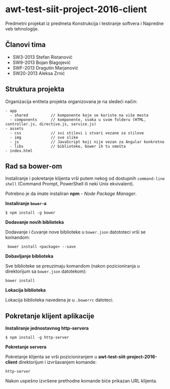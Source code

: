 # awt-test-siit-project-2016-client

Predmetni projekat iz predmeta Konstrukcija i testiranje softvera i Napredne veb tehnologije.

## Članovi tima

- SW3-2013  Stefan Ristanović
- SW9-2013  Bojan Blagojević
- SWF-2013  Dragutin Marjanović
- SW20-2013 Aleksa Zrnić

## Struktura projekta

Organizacija entiteta projekta organizovana je na sledeći način:
```
- app 
  - shared          // komponente koje se koriste na više mesta
  - components      // komponente, svaka u svom folderu (HTML, controller.js, directive.js, service.js)
- assets
  - css             // svi stilovi i stvari vezane za stilove
  - img             // sve slike
  - js              // JavaScript koji nije vezan za Angular konkretno
  - libs            // biblioteke, bower ih tu smešta
- index.html
``` 

## Rad sa **bower**-om

Instaliranje i pokretanje klijenta vrši putem nekog od dostupnih `command-line shell` (Command Prompt, PowerShell ili neki Unix ekvivalent).

Potrebno je da imate instaliran **npm** - *Node Package Manager*.

**Instaliranje `bower`-a**

```
$ npm install -g bower
```

**Dodavanje novih biblioteka**

Dodavanje i čuvanje nove biblioteke u `bower.json` datototeci vrši se komandom:
```
 bower install <package> --save
```

**Dobavljanje biblioteka**

Sve biblioteke se preuzimaju komandom (nakon pozicioniranja u direktorijum sa `bower.json` datotekom):
```
bower install
```
**Lokacija biblioteka**

Lokacija biblioteka navedena je u `.bowerrc` datoteci.


## Pokretanje klijent aplikacije

**Instaliranje jednostavnog http-servera**

```
$ npm install -g http-server
```

**Pokretanje servera**

Pokretanje klijenta se vrši pozicioniranjem u **awt-test-siit-project-2016-client** direktorijum i izvršavanjem komande:
```
http-server
```
Nakon uspešno izvršene prethodne komande biće prikazan URL klijenta.
